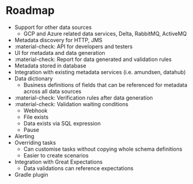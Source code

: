 # Roadmap

- Support for other data sources
    - GCP and Azure related data services, Delta, RabbitMQ, ActiveMQ
- Metadata discovery for HTTP, JMS
- :material-check: API for developers and testers
- UI for metadata and data generation
- :material-check: Report for data generated and validation rules
- Metadata stored in database
- Integration with existing metadata services (i.e. amundsen, datahub)
- Data dictionary
    - Business definitions of fields that can be referenced for metadata across all data sources
- :material-check: Verification rules after data generation
- :material-check: Validation waiting conditions
    - Webhook
    - File exists
    - Data exists via SQL expression
    - Pause
- Alerting
- Overriding tasks
    - Can customise tasks without copying whole schema definitions
    - Easier to create scenarios
- Integration with Great Expectations
    - Data validations can reference expectations
- Gradle plugin
